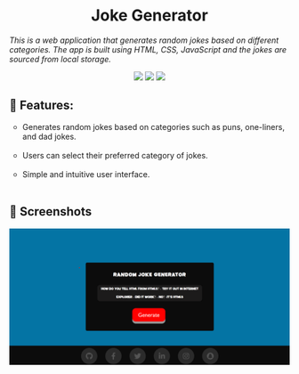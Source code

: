 <h1 align="center">Joke Generator</h1>
<p style="font-style:italic;">This is a web application that generates random jokes based on different categories. The app is built using HTML, CSS, JavaScript and the jokes are sourced from local storage.</p>
<div align = "center">
<img src="https://forthebadge.com/images/badges/validated-html5.svg">
<img src="https://forthebadge.com/images/badges/uses-css.svg">
<img src="https://forthebadge.com/images/badges/made-with-javascript.svg">
</div>
<h2>📌 Features: </h2>
        <ul type="circle">
          <li>Generates random jokes based on categories such as puns, one-liners, and dad jokes.</li><br>
          <li>Users can select their preferred category of jokes.</li><br>
          <li>Simple and intuitive user interface.</li><br>
        </ul>
<h2>📌 Screenshots</h2>
<div><img src="screenshot.png"></div>